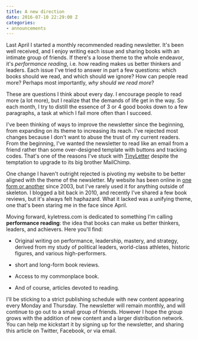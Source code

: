 ```yaml
---
title: A new direction
date: 2016-07-10 22:29:00 Z
categories:
- announcements
---
```


Last April I started a monthly recommended reading newsletter. It's been well received, and I enjoy writing each issue and sharing books with an intimate group of friends. If there's a loose theme to the whole endeavor, it's *performance reading*, i.e. how reading makes us better thinkers and leaders. Each issue I've tried to answer in part a few questions: which books should we read, and which should we ignore? How can people read more? Perhaps most importantly, *why should we read more*?

These are questions I think about every day. I encourage people to read more (a lot more), but I realize that the demands of life get in the way. So each month, I try to distill the essence of 3 or 4 good books down to a few paragraphs, a task at which I fail more often than I succeed.

I've been thinking of ways to improve the newsletter since the beginning, from expanding on its theme to increasing its reach. I've rejected most changes because I don't want to abuse the trust of my current readers. From the beginning, I've wanted the newsletter to read like an email from a friend rather than some over-designed template with buttons and tracking codes. That's one of the reasons I've stuck with [TinyLetter](https://www.tinyletter.com) despite the temptation to upgrade to its big brother MailChimp. 

One change I haven't outright rejected is pivoting my website to be better aligned with the theme of the newsletter. My website has been online in [one form or another](https://web.archive.org/web/20040125044132/http://www.skeletonslider.com/) since 2003, but I've rarely used it for anything outside of skeleton. I blogged a bit back in 2010, and recently I've shared a few book reviews, but it's always felt haphazard. What it lacked was a unifying theme, one that's been staring me in the face since April.

Moving forward, kyletress.com is dedicated to something I'm calling **performance reading**: the idea that books can make us better thinkers, leaders, and achievers. Here you'll find:

* Original writing on performance, leadership, mastery, and strategy, derived from my study of political leaders, world-class athletes, historic figures, and various high-performers. 

* short and long-form book reviews.

* Access to my commonplace book.

* And of course, articles devoted to reading.

I'll be sticking to a strict publishing schedule with new content appearing every Monday and Thursday. The newsletter will remain monthly, and will continue to go out to a small group of friends. However I hope the group grows with the addition of new content and a larger distribution network. You can help me kickstart it by signing up for the newsletter, and sharing this article on Twitter, Facebook, or via email. 